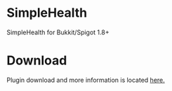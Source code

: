 # SimpleHealth
SimpleHealth for Bukkit/Spigot 1.8+

# Download
Plugin download and more information is located [here.](https://www.spigotmc.org/resources/simplehealth.45764/)